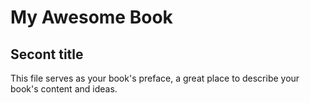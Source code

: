 # My Awesome Book



## Secont title

This file serves as your book's preface, a great place to describe your book's content and ideas.
